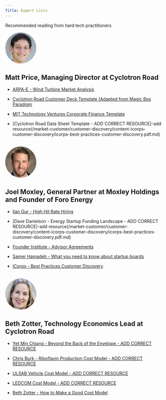 ```yaml
---
Title: Expert Lists
---
```


<div class="home-lead-content">

<p class="intro-text">Recommended reading from hard tech practitioners</p>

<div markdown="1" class="medium-12 home-popular-resources">

<img src="Matt-Price-headshot-250x250.jpg" alt="Matt Price headshot" style="width:100px;height:100px;border-radius:50%">

<h2>Matt Price, Managing Director at Cyclotron Road</h2>

* 
  [ARPA-E - Wind Turbine Market Analysis](/market-customer/market-sizing-segmentation/eoe-market-sizing-s1/arpa-e-wind-turbine-generators-market-analysis-vf.pptx.md)

* 
  [Cyclotron Road Customer Deck Template (Adapted from Magic Box Paradigm](http://playbooks.cyclotronroad.org/market-customer/customer-deck/01%20-%20Examples%20-%20Customer%20Deck/cyclotron-road-customer-deck-template.pptx.md)

* 
  [MIT Technology Ventures Corporate Finance Template](http://playbooks.cyclotronroad.org/team-execution/ops-finance-accounting/01%20-%20Examples-%20P&L/mit-energy-ventures-financial-template-corp..xls.md)

*
  [Cyclotron Road Data Sheet Template - ADD CORRECT RESOURCE]-add resource(/market-customer/customer-discovery/content-icorps-customer-discovery/icorps-best-practices-customer-discovery.pdf.md)
<br>
<img src="joel-moxley-250x250.jpg" alt="Joel Moxley headshot" style="width:100px;height:100px;border-radius:50%"> 
  
<h2> Joel Moxley, General Partner at Moxley Holdings and Founder of Foro Energy </h2>
 
* 
  [Ilan Gur - High Hit Rate Hiring](/team-execution/team-building/content-hiring/ilan-gur-high-hit-rate-hiring.pptx.md)

* 
  [Dave Danielson - Energy Startup Funding Landscape - ADD CORRECT RESOURCE]-add resource(/market-customer/customer-discovery/content-icorps-customer-discovery/icorps-best-practices-customer-discovery.pdf.md)

* 
  [Founder Institute - Advisor Agreements](/team-execution/team-building/content-early-stage-advisors/founder-institute-advisor-agreements-.webloc.md)

*
  [Samer Hamadeh - What you need to know about startup boards](/team-execution/board-of-directors-meetings/content-startup-boards/samer-hamadeh-what-you-need-to-know-about-startup-boards.webloc.md)
  
* 
  [ICorps - Best Practices Customer Discovery](/market-customer/customer-discovery/content-icorps-customer-discovery/icorps-best-practices-customer-discovery.pdf.md)

<br>

<img src="Beth-Zotter-headshot-250x250.jpg" alt="Beth Zotter headshot" style="width:100px;height:100px;border-radius:50%"> 
  
<h2> Beth Zotter, Technology Economics Lead at Cyclotron Road </h2>
  
* 
  [Yet Min Chiang - Beyond the Back of the Envelope - ADD CORRECT RESOURCE](/tech-product/techno-economic-modeling/content-cost-modeling/how-to-build-a-good-cost-model.pdf.md)

* 
  [Chris Burk - Riboflavin Production Cost Model - ADD CORRECT RESOURCE](/tech-product/techno-economic-modeling/content-cost-modeling/how-to-build-a-good-cost-model.pdf.md)

* 
  [ULSAB Vehicle Cost Model - ADD CORRECT RESOURCE](/tech-product/techno-economic-modeling/content-cost-modeling/how-to-build-a-good-cost-model.pdf.md)

*
  [LEDCOM Cost Model - ADD CORRECT RESOURCE](/tech-product/techno-economic-modeling/content-cost-modeling/how-to-build-a-good-cost-model.pdf.md)
  
* 
  [Beth Zotter - How to Make a Good Cost Model](/tech-product/techno-economic-modeling/content-cost-modeling/how-to-build-a-good-cost-model.pdf.md)
</div>

</div>
